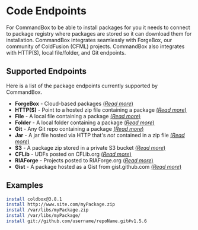 # Code Endpoints

For CommandBox to be able to install packages for you it needs to connect to package registry where packages are stored so it can download them for installation. CommandBox integrates seamlessly with ForgeBox, our community of ColdFusion \(CFML\) projects. CommandBox also integrates with HTTP\(S\), local file/folder, and Git endpoints.

## Supported Endpoints

Here is a list of the package endpoints currently supported by CommandBox.

* **ForgeBox** - Cloud-based packages [\(_Read more_\)](forgebox.md)
* **HTTP\(S\)** - Point to a hosted zip file containing a package  [\(_Read more_\)](http-s.md)
* **File**  - A local file containing a package [\(_Read more_\)](file.md)
* **Folder** - A local folder containing a package [\(_Read more_\)](folder.md)
* **Git** - Any Git repo containing a package [\(_Read more_\)](git.md)
* **Jar** - A jar file hosted via HTTP that's _not_ contained in a zip file [\(_Read more_\)](jar-via-http.md)
* **S3** - A package zip stored in a private S3 bucket [\(_Read more_\)](s3.md)
* **CFLib** - UDFs posted on CFLib.org [\(_Read more_\)](cflib.md)
* **RIAForge** - Projects posted to RIAForge.org  [\(_Read more_\)](riaforge.md)
* **Gist** - A package hosted as a Gist from gist.github.com  [\(_Read more_\)](https://github.com/ortus-docs/commandbox-docs/tree/6084bc90d6e41d835d8064b6c3ab1cb14ca9d618/package-management/code-endpoints/gist.md)

## Examples

```bash
install coldbox@3.8.1
install http://www.site.com/myPackage.zip
install /var/libs/myPackage.zip
install /var/libs/myPackage/
install git://github.com/username/repoName.git#v1.5.6
```

